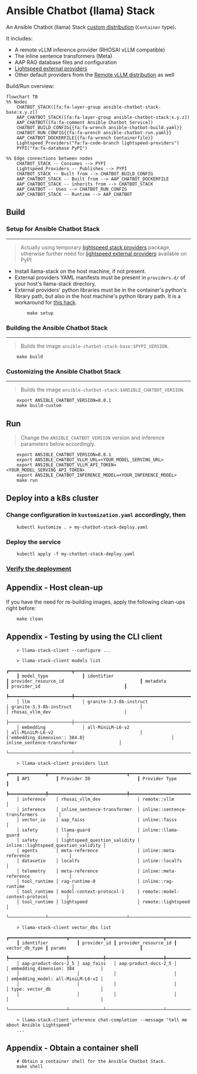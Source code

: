 # Ansible Chatbot (llama) Stack

An Ansible Chatbot (llama) Stack [custom distribution](https://llama-stack.readthedocs.io/en/latest/distributions/building_distro.html) (`Container` type).

It includes:

- A remote vLLM inference provider (RHOSAI vLLM compatible)
- The inline sentence transformers (Meta)
- AAP RAG database files and configuration
- [Lightspeed external providers](https://github.com/lightspeed-core/lightspeed-providers)
- Other default providers from the [Remote vLLM distribution](https://llama-stack.readthedocs.io/en/latest/distributions/self_hosted_distro/remote-vllm.html) as well

Build/Run overview:

```mermaid
flowchart TB
%% Nodes
    CHATBOT_STACK([fa:fa-layer-group ansible-chatbot-stack-base:x.y.z])
    AAP_CHATBOT_STACK([fa:fa-layer-group ansible-chatbot-stack:x.y.z])
    AAP_CHATBOT([fa:fa-comment Ansible Chatbot Service])
    CHATBOT_BUILD_CONFIG{{fa:fa-wrench ansible-chatbot-build.yaml}}
    CHATBOT_RUN_CONFIG{{fa:fa-wrench ansible-chatbot-run.yaml}}
    AAP_CHATBOT_DOCKERFILE{{fa:fa-wrench Containerfile}}
    Lightspeed_Providers("fa:fa-code-branch lightspeed-providers")
    PYPI("fa:fa-database PyPI")

%% Edge connections between nodes
    CHATBOT_STACK -- Consumes --> PYPI
    Lightspeed_Providers -- Publishes --> PYPI
    CHATBOT_STACK -- Built from --> CHATBOT_BUILD_CONFIG
    AAP_CHATBOT_STACK -- Built from --> AAP_CHATBOT_DOCKERFILE
    AAP_CHATBOT_STACK -- inherits from --> CHATBOT_STACK
    AAP_CHATBOT -- Uses --> CHATBOT_RUN_CONFIG
    AAP_CHATBOT_STACK -- Runtime --> AAP_CHATBOT
```

## Build

### Setup for Ansible Chatbot Stack

---

> Actually using temporary [lightspeed stack providers](https://pypi.org/project/lightspeed-stack-providers/) package, otherwise further need for [lightspeed external providers](https://github.com/lightspeed-core/lightspeed-providers) available on PyPI

- Install llama-stack on the host machine, if not present.
- External providers YAML manifests must be present in `providers.d/` of your host's llama-stack directory.
- External providers' python libraries must be in the container's python's library path, but also in the host machine's python library path. It is a workaround for [this hack](https://github.com/meta-llama/llama-stack/blob/0cc07311890c00feb5bbd40f5052c8a84a88aa65/llama_stack/cli/stack/_build.py#L299).

```shell
        make setup
```

### Building the Ansible Chatbot Stack

---

> Builds the image `ansible-chatbot-stack-base:$PYPI_VERSION`.

```shell
    make build
```

### Customizing the Ansible Chatbot Stack

---

> Builds the image `ansible-chatbot-stack:$ANSIBLE_CHATBOT_VERSION`.

```shell
    export ANSIBLE_CHATBOT_VERSION=0.0.1
    make build-custom
 ```

## Run

> Change the `ANSIBLE_CHATBOT_VERSION` version and inference parameters below accordingly.

```shell
    export ANSIBLE_CHATBOT_VERSION=0.0.1
    export ANSIBLE_CHATBOT_VLLM_URL=<YOUR_MODEL_SERVING_URL>
    export ANSIBLE_CHATBOT_VLLM_API_TOKEN=<YOUR_MODEL_SERVING_API_TOKEN>
    export ANSIBLE_CHATBOT_INFERENCE_MODEL=<YOUR_INFERENCE_MODEL>
    make run
```

## Deploy into a k8s cluster

### Change configuration in `kustomization.yaml` accordingly, then

```shell
    kubectl kustomize . > my-chatbot-stack-deploy.yaml
```

### Deploy the service

```shell
    kubectl apply -f my-chatbot-stack-deploy.yaml
```

### [Verify the deployment](https://llama-stack.readthedocs.io/en/latest/distributions/kubernetes_deployment.html#verifying-the-deployment)

## Appendix - Host clean-up

If you have the need for re-building images, apply the following clean-ups right before:

```shell
    make clean
```

## Appendix - Testing by using the CLI client

```shell
    > llama-stack-client --configure ...

    > llama-stack-client models list
    ┏━━━━━━━━━━━━━━━━━━━━━━━━┳━━━━━━━━━━━━━━━━━━━━━━━━━━━━━━━━━━━━━━━━━━━━━━━━━━┳━━━━━━━━━━━━━━━━━━━━━━━━━━━━━━━━━━━━━━━━━━━━━━━━━━┳━━━━━━━━━━━━━━━━━━━━━━━━━━━━━━━━━━━━━━━━━━━━━━━━━━━━━━━━━━━━━━━━┳━━━━━━━━━━━━━━━━━━━━━━━━━━━━━━━━━━━━━━━━━━━━┓
    ┃ model_type             ┃ identifier                                       ┃ provider_resource_id                             ┃ metadata                                                       ┃ provider_id                                ┃
    ┡━━━━━━━━━━━━━━━━━━━━━━━━╇━━━━━━━━━━━━━━━━━━━━━━━━━━━━━━━━━━━━━━━━━━━━━━━━━━╇━━━━━━━━━━━━━━━━━━━━━━━━━━━━━━━━━━━━━━━━━━━━━━━━━━╇━━━━━━━━━━━━━━━━━━━━━━━━━━━━━━━━━━━━━━━━━━━━━━━━━━━━━━━━━━━━━━━━╇━━━━━━━━━━━━━━━━━━━━━━━━━━━━━━━━━━━━━━━━━━━━┩
    │ llm                    │ granite-3.3-8b-instruct                          │ granite-3.3-8b-instruct                          │                                                                │ rhosai_vllm_dev                            │
    ├────────────────────────┼──────────────────────────────────────────────────┼──────────────────────────────────────────────────┼────────────────────────────────────────────────────────────────┼────────────────────────────────────────────┤
    │ embedding              │ all-MiniLM-L6-v2                                 │ all-MiniLM-L6-v2                                 │ {'embedding_dimension': 384.0}                                 │ inline_sentence-transformer                │
    └────────────────────────┴──────────────────────────────────────────────────┴──────────────────────────────────────────────────┴────────────────────────────────────────────────────────────────┴────────────────────────────────────────────┘

    > llama-stack-client providers list
    ┏━━━━━━━━━━━━━━┳━━━━━━━━━━━━━━━━━━━━━━━━━━━━━━┳━━━━━━━━━━━━━━━━━━━━━━━━━━━━━━━━━━━━━━┓
    ┃ API          ┃ Provider ID                  ┃ Provider Type                        ┃
    ┡━━━━━━━━━━━━━━╇━━━━━━━━━━━━━━━━━━━━━━━━━━━━━━╇━━━━━━━━━━━━━━━━━━━━━━━━━━━━━━━━━━━━━━┩
    │ inference    │ rhosai_vllm_dev              │ remote::vllm                         │
    │ inference    │ inline_sentence-transformer  │ inline::sentence-transformers        │
    │ vector_io    │ aap_faiss                    │ inline::faiss                        │
    │ safety       │ llama-guard                  │ inline::llama-guard                  │
    │ safety       │ lightspeed_question_validity │ inline::lightspeed_question_validity │
    │ agents       │ meta-reference               │ inline::meta-reference               │
    │ datasetio    │ localfs                      │ inline::localfs                      │
    │ telemetry    │ meta-reference               │ inline::meta-reference               │
    │ tool_runtime │ rag-runtime-0                │ inline::rag-runtime                  │
    │ tool_runtime │ model-context-protocol-1     │ remote::model-context-protocol       │
    │ tool_runtime │ lightspeed                   │ remote::lightspeed                   │
    └──────────────┴──────────────────────────────┴──────────────────────────────────────┘

    > llama-stack-client vector_dbs list
    ┏━━━━━━━━━━━━━━━━━━━━━━┳━━━━━━━━━━━━━┳━━━━━━━━━━━━━━━━━━━━━━┳━━━━━━━━━━━━━━━━┳━━━━━━━━━━━━━━━━━━━━━━━━━━━━━━━━━━━┓
    ┃ identifier           ┃ provider_id ┃ provider_resource_id ┃ vector_db_type ┃ params                            ┃
    ┡━━━━━━━━━━━━━━━━━━━━━━╇━━━━━━━━━━━━━╇━━━━━━━━━━━━━━━━━━━━━━╇━━━━━━━━━━━━━━━━╇━━━━━━━━━━━━━━━━━━━━━━━━━━━━━━━━━━━┩
    │ aap-product-docs-2_5 │ aap_faiss   │ aap-product-docs-2_5 │                │ embedding_dimension: 384          │
    │                      │             │                      │                │ embedding_model: all-MiniLM-L6-v2 │
    │                      │             │                      │                │ type: vector_db                   │
    │                      │             │                      │                │                                   │
    └──────────────────────┴─────────────┴──────────────────────┴────────────────┴───────────────────────────────────┘

    > llama-stack-client inference chat-completion --message "tell me about Ansible Lightspeed"
    ...
```

## Appendix - Obtain a container shell

```shell
    # Obtain a container shell for the Ansible Chatbot Stack.
    make shell
```
